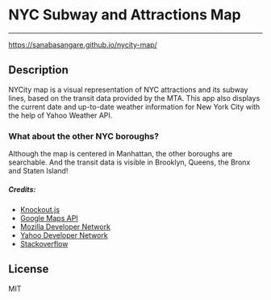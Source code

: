 # NYC Subway and Attractions Map

---

https://sanabasangare.github.io/nycity-map/

## Description
NYCity map is a visual representation of NYC attractions and its subway lines, based on the transit data provided by the MTA.
 This app also displays the current date and up-to-date weather information for New York City with the help of Yahoo Weather API.

### What about the other NYC boroughs?
Although the map is centered in Manhattan, the other boroughs are searchable.
And the transit data is visible in Brooklyn, Queens, the Bronx and Staten Island!

##### Credits:
* [Knockout.js](http://knockoutjs.com/)
* [Google Maps API](https://developers.google.com/maps/)
* [Mozilla Developer Network](https://developer.mozilla.org)
* [Yahoo Developer Network](https://developer.yahoo.com/)
* [Stackoverflow](http://stackoverflow.com/)


License
----
MIT
